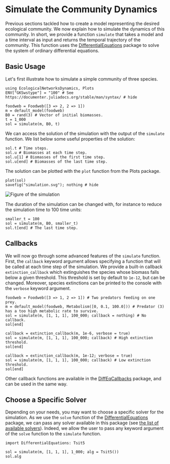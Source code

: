 # Simulate the Community Dynamics

Previous sections tackled how to create a model representing the desired ecological community.
We now explain how to simulate the dynamics of this community.
In short, we provide a function `simulate` that takes a model and a time interval as input and returns the temporal trajectory of the community.
This function uses the [DifferentialEquations](https://docs.sciml.ai/DiffEqDocs/stable/) package to solve the system of ordinary differential equations.

## Basic Usage

Let's first illustrate how to simulate a simple community of three species.

```@example econetd
using EcologicalNetworksDynamics, Plots
ENV["GKSwstype"] = "100" # See https://documenter.juliadocs.org/stable/man/syntax/ # hide

foodweb = Foodweb([3 => 2, 2 => 1])
m = default_model(foodweb)
B0 = rand(3) # Vector of initial biomasses.
t = 1_000
sol = simulate(m, B0, t)
```

We can access the solution of the simulation with the output of the `simulate` function.
We list below some useful properties of the solution:

```@example econetd
sol.t # Time steps.
sol.u # Biomasses at each time step.
sol.u[1] # Biomasses of the first time step.
sol.u[end] # Biomasses of the last time step.
```

The solution can be plotted with the `plot` function from the Plots package.

```@example econetd
plot(sol)
savefig("simulation.svg"); nothing # hide
```

![Figure of the simulation](simulation.svg)

The duration of the simulation can be changed with, for instance to reduce the simulation time to 100 time units:

```@example econetd
smaller_t = 100
sol = simulate(m, B0, smaller_t)
sol.t[end] # The last time step.
```

## Callbacks

We will now go through some advanced features of the `simulate` function.
First, the `callback` keyword argument allows specifying a function that will be called at each time step of the simulation.
We provide a built-in callback `extinction_callback` which extinguishes the species whose biomass falls below a given threshold.
This threshold is set by default to `1e-12`, but can be changed.
Moreover, species extinctions can be printed to the console with the `verbose` keyword argument.

```@example econetd
foodweb = Foodweb([3 => 1, 2 => 1]) # Two predators feeding on one prey.
m = default_model(foodweb, Metabolism([0, 0.1, 100.0])) # Predator (3) has a too high metabolic rate to survive.
sol = simulate(m, [1, 1, 1], 100_000; callback = nothing) # No callback.
sol[end]
```

```@example econetd
callback = extinction_callback(m, 1e-6, verbose = true)
sol = simulate(m, [1, 1, 1], 100_000; callback) # High extinction threshold.
sol[end]
```

```@example econetd
callback = extinction_callback(m, 1e-12; verbose = true)
sol = simulate(m, [1, 1, 1], 100_000; callback) # Low extinction threshold.
sol[end]
```

Other callback functions are available in the [DiffEqCallbacks](https://docs.sciml.ai/DiffEqCallbacks/stable/) package, and can be used in the same way.

## Choose a Specific Solver

Depending on your needs, you may want to choose a specific solver for the simulation.
As we use the `solve` function of the [DifferentialEquations](https://docs.sciml.ai/DiffEqDocs/stable/) package, we can pass any solver available in this package
(see [the list of available solvers](https://docs.sciml.ai/DiffEqDocs/stable/solvers/ode_solve/)).
Indeed, we allow the user to pass any keyword argument of the `solve` function to the `simulate` function.

```@example econetd
import DifferentialEquations: Tsit5

sol = simulate(m, [1, 1, 1], 1_000; alg = Tsit5())
sol.alg
```
